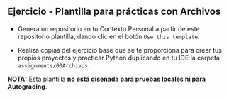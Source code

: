 ## Ejercicio - Plantilla para prácticas con Archivos

- Genera un repositorio en tu Contexto Personal a partir de este repositorio plantilla, dando clic en el botón ```Use this template```.

- Realiza copias del ejercicio base que se te proporciona para crear tus propios proyectos y practicar Python duplicando en tu IDE la carpeta ```assignments/00Archivos```.

**NOTA:** Esta plantilla **no está diseñada para pruebas locales ni para Autograding**.
